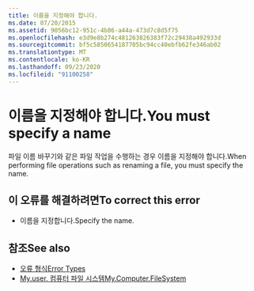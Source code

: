 ```yaml
---
title: 이름을 지정해야 합니다.
ms.date: 07/20/2015
ms.assetid: 9056bc12-951c-4b86-a44a-473d7c8d5f75
ms.openlocfilehash: e3d9e8b274c481263826383f72c29438a492933d
ms.sourcegitcommit: bf5c5850654187705bc94cc40ebfb62fe346ab02
ms.translationtype: MT
ms.contentlocale: ko-KR
ms.lasthandoff: 09/23/2020
ms.locfileid: "91100258"
---
```

# <a name="you-must-specify-a-name"></a><span data-ttu-id="cb569-102">이름을 지정해야 합니다.</span><span class="sxs-lookup"><span data-stu-id="cb569-102">You must specify a name</span></span>

<span data-ttu-id="cb569-103">파일 이름 바꾸기와 같은 파일 작업을 수행하는 경우 이름을 지정해야 합니다.</span><span class="sxs-lookup"><span data-stu-id="cb569-103">When performing file operations such as renaming a file, you must specify the name.</span></span>  
  
## <a name="to-correct-this-error"></a><span data-ttu-id="cb569-104">이 오류를 해결하려면</span><span class="sxs-lookup"><span data-stu-id="cb569-104">To correct this error</span></span>  
  
- <span data-ttu-id="cb569-105">이름을 지정합니다.</span><span class="sxs-lookup"><span data-stu-id="cb569-105">Specify the name.</span></span>  
  
## <a name="see-also"></a><span data-ttu-id="cb569-106">참조</span><span class="sxs-lookup"><span data-stu-id="cb569-106">See also</span></span>

- [<span data-ttu-id="cb569-107">오류 형식</span><span class="sxs-lookup"><span data-stu-id="cb569-107">Error Types</span></span>](../programming-guide/language-features/error-types.md)
- [<span data-ttu-id="cb569-108">My.user. 컴퓨터 파일 시스템</span><span class="sxs-lookup"><span data-stu-id="cb569-108">My.Computer.FileSystem</span></span>](xref:Microsoft.VisualBasic.FileIO.FileSystem)
